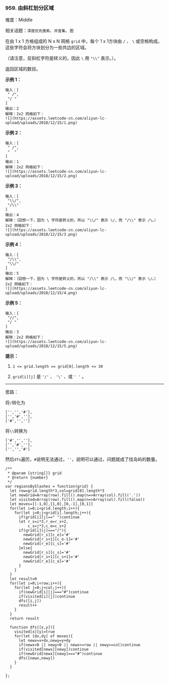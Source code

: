 ### 959. 由斜杠划分区域

难度：Middle

相关话题：`深度优先搜索`、`并查集`、`图`

在由 1 x 1 方格组成的 N x N 网格 `grid`  中，每个 1 x 1方块由  `/` 、 `\`  或空格构成。这些字符会将方块划分为一些共边的区域。



（请注意，反斜杠字符是转义的，因此  `\`  用  `"\\"` 表示。）。



返回区域的数目。












**示例 1：** 



```
输入：[
 " /",
 "/ "
]
输出：2
解释：2x2 网格如下：
![](https://assets.leetcode-cn.com/aliyun-lc-upload/uploads/2018/12/15/1.png)
```


**示例 2：** 



```
输入：[
 " /",
 "  "
]
输出：1
解释：2x2 网格如下：
![](https://assets.leetcode-cn.com/aliyun-lc-upload/uploads/2018/12/15/2.png)
```


**示例 3：** 



```
输入：[
 "\\/",
 "/\\"
]
输出：4
解释：（回想一下，因为 \ 字符是转义的，所以 "\\/" 表示 \/，而 "/\\" 表示 /\。）
2x2 网格如下：
![](https://assets.leetcode-cn.com/aliyun-lc-upload/uploads/2018/12/15/3.png)
```


**示例 4：** 



```
输入：[
 "/\\",
 "\\/"
]
输出：5
解释：（回想一下，因为 \ 字符是转义的，所以 "/\\" 表示 /\，而 "\\/" 表示 \/。）
2x2 网格如下：
![](https://assets.leetcode-cn.com/aliyun-lc-upload/uploads/2018/12/15/4.png)
```


**示例 5：** 



```
输入：[
 "//",
 "/ "
]
输出：3
解释：2x2 网格如下：
![](https://assets.leetcode-cn.com/aliyun-lc-upload/uploads/2018/12/15/5.png)
```






**提示：** 




1.  `1 <= grid.length == grid[0].length <= 30` 

2.  `grid[i][j]`  是 `'/'` 、 `'\'` 、或 `' '` 。






-----

思路：

将`/`转化为
```
['','','#'],
['','#',''],
['#','','']
```

将`\\`转换为
```
['#','',''],
['','#',''],
['','','#']
```

然后`dfs`遍历，`#`说明无法通过，`''`，说明可以通过，问题就成了找岛屿的数量。

```
/**
 * @param {string[]} grid
 * @return {number}
 */
var regionsBySlashes = function(grid) {
  let row=grid.length*3,col=grid[0].length*3
  let newGrid=Array(row).fill().map(n=>Array(col).fill('.'))
  let visited=Array(row).fill().map(n=>Array(col).fill(false))
  let moves=[[-1,0],[1,0],[0,-1],[0,1]]
  for(let i=0;i<grid.length;i++){
    for(let j=0;j<grid[i].length;j++){
      if(grid[i][j]==" ")continue
      let r_s=i*3,r_e=r_s+2,
          c_s=j*3,c_e=c_s+2
      if(grid[i][j]==="/"){
        newGrid[r_s][c_e]='#'
        newGrid[r_s+1][c_e-1]='#'
        newGrid[r_e][c_s]='#'
      }else{
        newGrid[r_s][c_s]='#'
        newGrid[r_s+1][c_s+1]='#'
        newGrid[r_e][c_e]='#'        
      }
    }
  }
  let result=0
  for(let i=0;i<row;i++){
    for(let j=0;j<col;j++){
      if(newGrid[i][j]==="#")continue
      if(visited[i][j])continue
      dfs([i,j])
      result++
    }
  }
  return result
  
  function dfs([x,y]){
    visited[x][y]=true
    for(let [dx,dy] of moves){
      let newx=x+dx,newy=y+dy
      if(newx<0 || newy<0 || newx>=row || newy>=col)continue
      if(visited[newx][newy])continue
      if(newGrid[newx][newy]==="#")continue
      dfs([newx,newy])
    }
  }

};
```


